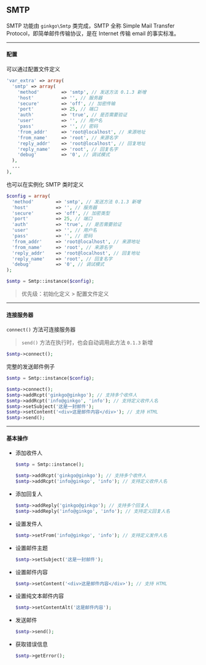 ## SMTP

SMTP 功能由 `ginkgo\Smtp` 类完成，SMTP 全称 Simple Mail Transfer Protocol，即简单邮件传输协议，是在 Internet 传输 email 的事实标准。

----------

#### 配置

可以通过配置文件定义

``` php
'var_extra' => array(
  'smtp' => array(
    'method'        => 'smtp', // 发送方法 0.1.3 新增
    'host'          => '', // 服务器
    'secure'        => 'off', // 加密传输
    'port'          => 25, // 端口
    'auth'          => 'true', // 是否需要验证
    'user'          => '', // 用户名
    'pass'          => '', // 密码
    'from_addr'     => 'root@localhost', // 来源地址
    'from_name'     => 'root', // 来源名字
    'reply_addr'    => 'root@localhost', // 回复地址
    'reply_name'    => 'root', // 回复名字
    'debug'         => '0', // 调试模式
  ),
  ...
),
```

也可以在实例化 SMTP 类时定义

``` php
$config = array(
  'method'        => 'smtp', // 发送方法 0.1.3 新增
  'host'          => '', // 服务器
  'secure'        => 'off', // 加密类型
  'port'          => 25, // 端口
  'auth'          => 'true', // 是否需要验证
  'user'          => '', // 用户名
  'pass'          => '', // 密码
  'from_addr'     => 'root@localhost', // 来源地址
  'from_name'     => 'root', // 来源名字
  'reply_addr'    => 'root@localhost', // 回复地址
  'reply_name'    => 'root', // 回复名字
  'debug'         => '0', // 调试模式
);

$smtp = Smtp::instance($config);
```

> 优先级：初始化定义 &gt; 配置文件定义

----------

#### 连接服务器

`connect()` 方法可连接服务器

> `send()` 方法在执行时，也会自动调用此方法 `0.1.3` 新增

``` php
$smtp->connect();
```

完整的发送邮件例子

``` php
$smtp = Smtp::instance($config);

$smtp->connect();
$smtp->addRcpt('ginkgo@ginkgo'); // 支持多个收件人
$smtp->addRcpt('info@ginkgo', 'info'); // 支持定义收件人名
$smtp->setSubject('这是一封邮件');
$smtp->setContent('<div>这是邮件内容</div>'); // 支持 HTML
$smtp->send();
```

----------

#### 基本操作

* 添加收件人

  ``` php
  $smtp = Smtp::instance();

  $smtp->addRcpt('ginkgo@ginkgo'); // 支持多个收件人
  $smtp->addRcpt('info@ginkgo', 'info'); // 支持定义收件人名
  ```

* 添加回复人

  ``` php
  $smtp->addReply('ginkgo@ginkgo'); // 支持多个回复人
  $smtp->addReply('info@ginkgo', 'info'); // 支持定义回复人名
  ```

* 设置发件人

  ``` php
  $smtp->setFrom('info@ginkgo', 'info'); // 支持定义发件人名
  ```

* 设置邮件主题

  ``` php
  $smtp->setSubject('这是一封邮件');
  ```

* 设置邮件内容

  ``` php
  $smtp->setContent('<div>这是邮件内容</div>'); // 支持 HTML
  ```

* 设置纯文本邮件内容

  ``` php
  $smtp->setContentAlt('这是邮件内容');
  ```

* 发送邮件

  ``` php
  $smtp->send();
  ```

* 获取错误信息

  ``` php
  $smtp->getError();
  ```
